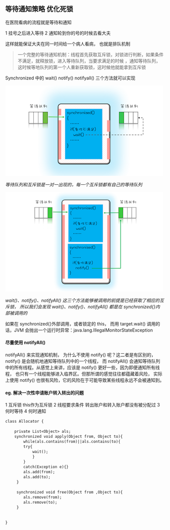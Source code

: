 ## 等待通知策略 优化死锁

在医院看病的流程就是等待和通知

1 挂号之后进入等待
2 通知轮到你的号的时候去看大夫

这样就能保证大夫在同一时间给一个病人看病， 也就是排队机制

> 一个完整的等待通知机制：线程首先获取互斥锁，对锁进行判断，如果条件不满足，就释放锁，进入等待队列，当要求满足的时候
 ，通知等待队列，这时候等地队列的第一个人重新获取锁，这时候他就能拿到互斥锁  
 
 
 Synchronized 中的 wait() notify() notifyall() 三个方法就可以实现
 
 ![](./img/05-01.png) 
  
*等待队列和互斥锁是一对一出现的，每一个互斥锁都有自己的等待队列*


![](./img/05-02.png)


_wait()、notify()、notifyAll() 这三个方法能够被调用的前提是已经获取了相应的互斥锁，
所以我们会发现 wait()、notify()、notifyAll() 都是在 synchronized{}内部被调用的_


如果在 synchronized{}外部调用，或者锁定的 this，
而用 target.wait() 调用的话，JVM 会抛出一个运行时异常：java.lang.IllegalMonitorStateException



#### 尽量使用 notifyAll()

notifyAll() 来实现通知机制，
为什么不使用 notify() 呢？这二者是有区别的，notify() 是会随机地通知等待队列中的一个线程，
而 notifyAll() 会通知等待队列中的所有线程。从感觉上来讲，应该是 notify() 更好一些，因为即便通知所有线程，
也只有一个线程能够进入临界区。但那所谓的感觉往往都蕴藏着风险，
实际上使用 notify() 也很有风险，它的风险在于可能导致某些线程永远不会被通知到。



#### eg. 解决一次性申请账户转入转出的问题

1 互斥锁 this作为互斥锁
2 线程要求条件 转出账户和转入账户都没有被分配过
3 何时等待
4 何时通知

```
class Allocator {

    private List<Object> als;
    synchronized void apply(Object from, Object to){
        while(als.contains(from)||als.contains(to){
        try{
            wait();
            }
        }
        catch(Exception e){}
        als.add(from);
        als.add(to);
     }
     
     synchronized void free(Object from ,Object to){
        als.remove(from);
        als.remove(to);
     }
    
    
}
```
 
 
 
 
 
 
 
 
 
 
 
 
 
 
 
 
 
 
 
 
 
 
 
 
 
 
 
 
 
 
 
 
 
 
 
 
 